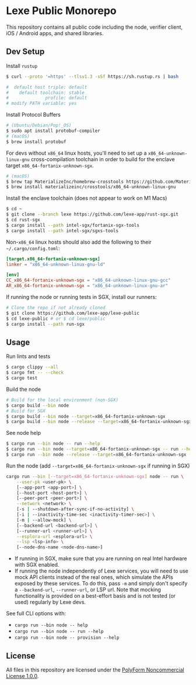 # Lexe Public Monorepo

This repository contains all public code including the node, verifier client,
iOS / Android apps, and shared libraries.

## Dev Setup

Install `rustup`

```bash
$ curl --proto '=https' --tlsv1.3 -sSf https://sh.rustup.rs | bash

#  default host triple: default
#    default toolchain: stable
#              profile: default
# modify PATH variable: yes
```

Install Protocol Buffers

```bash
# (Ubuntu/Debian/Pop!_OS)
$ sudo apt install protobuf-compiler
# (macOS)
$ brew install protobuf
```

For devs without `x86_64` linux hosts, you'll need to set up a
`x86_64-unknown-linux-gnu` cross-compilation toolchain in order to build for
the enclave target `x86_64-fortanix-unknown-sgx`.

```bash
# (macOS)
$ brew tap MaterializeInc/homebrew-crosstools https://github.com/MaterializeInc/homebrew-crosstools
$ brew install materializeinc/crosstools/x86_64-unknown-linux-gnu
```

Install the enclave toolchain (does not appear to work on M1 Macs)

```bash
$ cd ~
$ git clone --branch lexe https://github.com/lexe-app/rust-sgx.git
$ cd rust-sgx
$ cargo install --path intel-sgx/fortanix-sgx-tools
$ cargo install --path intel-sgx/sgxs-tools
```

Non-`x86_64` linux hosts should also add the following to their
`~/.cargo/config.toml`:

```toml
[target.x86_64-fortanix-unknown-sgx]
linker = "x86_64-unknown-linux-gnu-ld"

[env]
CC_x86_64-fortanix-unknown-sgx = "x86_64-unknown-linux-gnu-gcc"
AR_x86_64-fortanix-unknown-sgx = "x86_64-unknown-linux-gnu-ar"
```

If running the node or running tests in SGX, install our runners:
```bash
# Clone the repo if not already cloned
$ git clone https://github.com/lexe-app/lexe-public
$ cd lexe-public # or $ cd lexe/public
$ cargo install --path run-sgx
```

## Usage

Run lints and tests
```bash
$ cargo clippy --all
$ cargo fmt -- --check
$ cargo test
```

Build the node
```bash
# Build for the local environment (non-SGX)
$ cargo build --bin node
# Build for SGX
$ cargo build --bin node --target=x86_64-fortanix-unknown-sgx
$ cargo build --bin node --release --target=x86_64-fortanix-unknown-sgx
```

See node help

```bash
$ cargo run --bin node -- run --help
$ cargo run --bin node --target=x86_64-fortanix-unknown-sgx -- run --help
$ cargo run --bin node --release --target=x86_64-fortanix-unknown-sgx -- run --help
```

Run the node (add `--target=x86_64-fortanix-unknown-sgx` if running in SGX)
```bash
cargo run --bin [--target=x86_64-fortanix-unknown-sgx] node -- run \
    --user-pk <user-pk> \
    [--app-port <app-port>] \
    [--host-port <host-port>] \
    [--peer-port <peer-port>] \
    --network <network> \
    [-s | --shutdown-after-sync-if-no-activity] \
    [-i | --inactivity-time-sec <inactivity-timer-sec>] \
    [-m | --allow-mock] \
    [--backend-url <backend-url>] \
    [--runner-url <runner-url>] \
    --esplora-url <esplora-url> \
    --lsp <lsp-info> \
    [--node-dns-name <node-dns-name>]
```
- If running in SGX, make sure that you are running on real Intel hardware with
  SGX enabled.
- If running the node independently of Lexe services, you will need to use mock
  API clients instead of the real ones, which simulate the APIs exposed by these
  services. To do this, pass `-m` and simply don't specify a `--backend-url`,
  `--runner-url`, or LSP url. Note that mocking functionality is provided on a
  best-effort basis and is not tested (or used) regularly by Lexe devs.

See full CLI options with:
- `cargo run --bin node -- help`
- `cargo run --bin node -- run --help`
- `cargo run --bin node -- provision --help`

## License

All files in this repository are licensed under the [PolyForm Noncommercial
License 1.0.0](https://polyformproject.org/licenses/noncommercial/1.0.0/).
